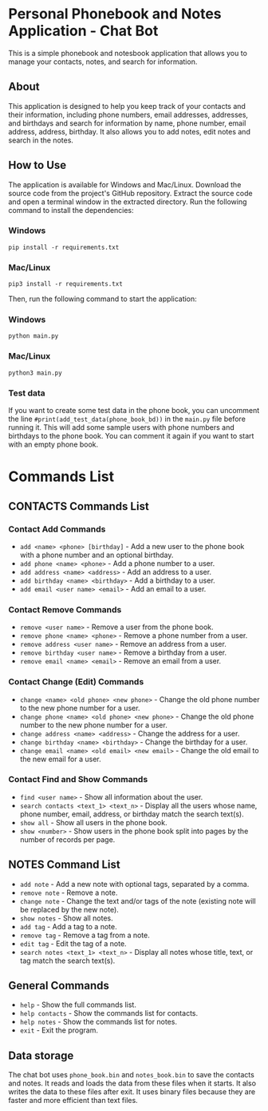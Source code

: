 # Personal Phonebook and Notes Application - Chat Bot

This is a simple phonebook and notesbook application that allows you to manage your contacts, notes, and search for information.

## About

This application is designed to help you keep track of your contacts and their information, including phone numbers, email addresses, addresses, and birthdays and search for information by name, phone number, email address, address, birthday. It also allows you to add notes, edit notes and search in the notes.

## How to Use

The application is available for Windows and Mac/Linux.
Download the source code from the project's GitHub repository. Extract the source code and open a terminal window in the extracted directory. Run the following command to install the dependencies:

### Windows
```
pip install -r requirements.txt
```

### Mac/Linux
```
pip3 install -r requirements.txt
```

Then, run the following command to start the application:

### Windows
```
python main.py
```

### Mac/Linux
```
python3 main.py
```

### Test data
If you want to create some test data in the phone book, you can uncomment the line `#print(add_test_data(phone_book_bd))` in the `main.py` file before running it. This will add some sample users with phone numbers and birthdays to the phone book. You can comment it again if you want to start with an empty phone book.

# Commands List

## CONTACTS Commands List

### Contact Add Commands
- `add <name> <phone> [birthday]` - Add a new user to the phone book with a phone number and an optional birthday.
- `add phone <name> <phone>` - Add a phone number to a user.
- `add address <name> <address>` - Add an address to a user.
- `add birthday <name> <birthday>` - Add a birthday to a user.
- `add email <user name> <email>` - Add an email to a user.

### Contact Remove Commands
- `remove <user name>` - Remove a user from the phone book.
- `remove phone <name> <phone>` - Remove a phone number from a user.
- `remove address <user name>` - Remove an address from a user.
- `remove birthday <user name>` - Remove a birthday from a user.
- `remove email <name> <email>` - Remove an email from a user.

### Contact Change (Edit) Commands
- `change <name> <old phone> <new phone>` - Change the old phone number to the new phone number for a user.
- `change phone <name> <old phone> <new phone>` - Change the old phone number to the new phone number for a user.
- `change address <name> <address>` - Change the address for a user.
- `change birthday <name> <birthday>` - Change the birthday for a user.
- `change email <name> <old email> <new email>` - Change the old email to the new email for a user.

### Contact Find and Show Commands
- `find <user name>` - Show all information about the user.
- `search contacts <text_1> <text_n>` - Display all the users whose name, phone number, email, address, or birthday match the search text(s).
- `show all` - Show all users in the phone book.
- `show <number>` - Show users in the phone book split into pages by the number of records per page.

## NOTES Command List

- `add note` - Add a new note with optional tags, separated by a comma.
- `remove note` - Remove a note.
- `change note` - Change the text and/or tags of the note (existing note will be replaced by the new note).
- `show notes` - Show all notes.
- `add tag` - Add a tag to a note.
- `remove tag` - Remove a tag from a note.
- `edit tag` - Edit the tag of a note.
- `search notes <text_1> <text_n>` - Display all notes whose title, text, or tag match the search text(s).

## General Commands

- `help` - Show the full commands list.
- `help contacts` - Show the commands list for contacts.
- `help notes` - Show the commands list for notes.
- `exit` - Exit the program.


## Data storage

The chat bot uses `phone_book.bin` and `notes_book.bin` to save the contacts and notes. It reads and loads the data from these files when it starts. It also writes the data to these files after exit. It uses binary files because they are faster and more efficient than text files.
